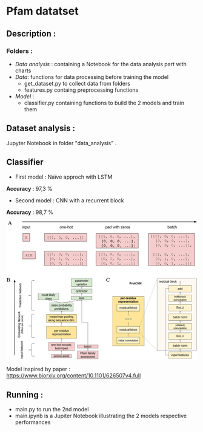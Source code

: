 # Pfam datatset

## Description :

### Folders :

* *Data analysis* : containing a Notebook for the data analysis part with charts
* *Data*: functions for data processing before training the model
    * get_dataset.py to collect data from folders
    * features.py containg preprocessing functions 
* *Model* : 
  * classifier.py containing functions to build the 2 models and train them


## Dataset analysis :

Jupyter Notebook in folder "data_analysis" . 

## Classifier 

- First model : Naïve approch with LSTM 

**Accuracy** : 97,3 %

- Second model : CNN with a recurrent block 

**Accuracy** : 98,7 %

![image](protcnn.jpg)


Model inspired by paper : https://www.biorxiv.org/content/10.1101/626507v4.full

## Running :

* main.py to run the 2nd model
* main.ipynb is a Jupiter Notebook illustrating the 2 models respective performances




